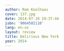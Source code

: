```yaml
---
author: Rem Koolhaas
cover: 137.jpg
date: 2014-07-10 19:37:44
isbn: '9064502110'
lang: en-us
layout: review
title: Delirious New York
year: 2014
---
```


